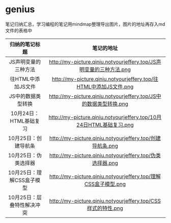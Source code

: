 # genius
笔记归纳汇总，学习编程的笔记用mindmap整理导出图片，图片的地址再存入md文件的表格中

|       归纳的笔记标题       |                          笔记的地址                          |
| :------------------------: | :----------------------------------------------------------: |
|    JS声明变量的三种方法    | http://my-picture.qiniu.notyourjeffery.top/JS声明变量的三种方法.png |
|     往HTML中添加JS文件     | http://my-picture.qiniu.notyourjeffery.top/往HTML中添加JS文件.png |
|     JS中的数据类型转换     | http://my-picture.qiniu.notyourjeffery.top/JS中的数据类型转换.png |
|   10月24日：HTML基础复习   | http://my-picture.qiniu.notyourjeffery.top/10月24日HTML基础复习.png |
|    10月25日：创建导航条    |  http://my-picture.qiniu.notyourjeffery.top/创建导航条.png   |
|    10月25日：伪类选择器    |  http://my-picture.qiniu.notyourjeffery.top/伪类选择器.png   |
| 10月25日：理解CSS盒子模型  | http://my-picture.qiniu.notyourjeffery.top/理解CSS盒子模型.png |
| 10月25日：层叠特性解决冲突 | http://my-picture.qiniu.notyourjeffery.top/CSS样式的特性.png |

